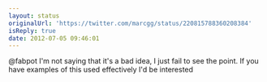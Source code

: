 ```yaml
---
layout: status
originalUrl: 'https://twitter.com/marcgg/status/220815788360208384'
isReply: true
date: 2012-07-05 09:46:01
---
```


@fabpot I'm not saying that it's a bad idea, I just fail to see the point. If you have examples of this used effectively I'd be interested
